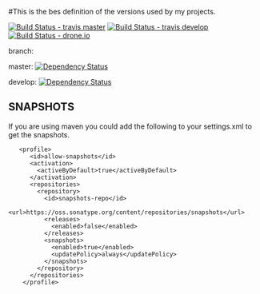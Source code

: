 #This is the bes definition of the versions used by my projects.


[![Build Status - travis  master ](https://travis-ci.org/RapidPM/rapidpm-dependencies.svg?branch=master)](https://travis-ci.org/RapidPM/rapidpm-dependencies)
[![Build Status - travis  develop](https://travis-ci.org/RapidPM/rapidpm-dependencies.svg?branch=develop)](https://travis-ci.org/RapidPM/rapidpm-dependencies)
[![Build Status - drone.io       ](https://drone.io/github.com/RapidPM/rapidpm-dependencies/status.png)](https://drone.io/github.com/RapidPM/rapidpm-dependencies/latest)

branch:

master:
[![Dependency Status](https://www.versioneye.com/user/projects/55a3a5fb323939001700053b/badge.svg?style=flat)](https://www.versioneye.com/user/projects/55a3a5fb323939001700053b)

develop:
[![Dependency Status](https://www.versioneye.com/user/projects/55ccca799a2f09001600001e/badge.svg?style=flat)](https://www.versioneye.com/user/projects/55ccca799a2f09001600001e)

## SNAPSHOTS
If you are using maven you could add the following to your settings.xml to get the snapshots.

```
   <profile>
      <id>allow-snapshots</id>
      <activation>
        <activeByDefault>true</activeByDefault>
      </activation>
      <repositories>
        <repository>
          <id>snapshots-repo</id>
          <url>https://oss.sonatype.org/content/repositories/snapshots</url>
          <releases>
            <enabled>false</enabled>
          </releases>
          <snapshots>
            <enabled>true</enabled>
            <updatePolicy>always</updatePolicy>
          </snapshots>
        </repository>
      </repositories>
    </profile>
```
